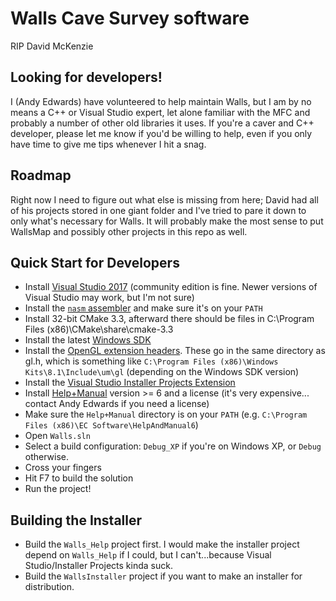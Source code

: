 # Walls Cave Survey software

RIP David McKenzie

## Looking for developers!

I (Andy Edwards) have volunteered to help maintain Walls, but I am by no means a C++ or Visual Studio expert, let alone
familiar with the MFC and probably a number of other old libraries it uses.  If you're a caver and C++ developer, please
let me know if you'd be willing to help, even if you only have time to give me tips whenever I hit a snag.

## Roadmap

Right now I need to figure out what else is missing from here; David had all of his projects stored in one giant folder
and I've tried to pare it down to only what's necessary for Walls.  It will probably make the most sense to put WallsMap
and possibly other projects in this repo as well.

## Quick Start for Developers

* Install [Visual Studio 2017](https://www.visualstudio.com/downloads/) (community edition is fine.  Newer versions of Visual Studio may work, but I'm not sure)
* Install the [`nasm` assembler](http://www.nasm.us/) and make sure it's on your `PATH` 
* Install 32-bit CMake 3.3, afterward there should be files in C:\Program Files (x86)\CMake\share\cmake-3.3
* Install the latest [Windows SDK](https://developer.microsoft.com/en-us/windows/downloads/windows-10-sdk)
* Install the [OpenGL extension headers](https://www.khronos.org/registry/khronos_headers.zip).  These go in the same
directory as gl.h, which is something like `C:\Program Files (x86)\Windows Kits\8.1\Include\um\gl` (depending on the Windows SDK version)
* Install the [Visual Studio Installer Projects Extension](https://marketplace.visualstudio.com/items?itemName=VisualStudioClient.MicrosoftVisualStudio2015InstallerProjects)
* Install [Help+Manual](https://www.helpandmanual.com/index.html) version >= 6 and a license (it's very expensive... contact Andy Edwards if you need a license)
* Make sure the `Help+Manual` directory is on your `PATH` (e.g. `C:\Program Files (x86)\EC Software\HelpAndManual6`)
* Open `Walls.sln`
* Select a build configuration: `Debug_XP` if you're on Windows XP, or `Debug` otherwise.
* Cross your fingers
* Hit F7 to build the solution
* Run the project!

## Building the Installer
* Build the `Walls_Help` project first.  I would make the installer project depend on `Walls_Help` if I could, but I can't...because Visual Studio/Installer Projects kinda suck.
* Build the `WallsInstaller` project if you want to make an installer for distribution.

